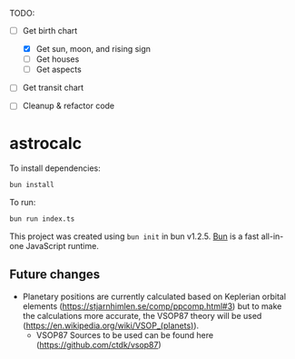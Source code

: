TODO:
- [ ] Get birth chart
  - [x] Get sun, moon, and rising sign
  - [ ] Get houses
  - [ ] Get aspects
- [ ] Get transit chart

- [ ] Cleanup & refactor code

# astrocalc

To install dependencies:

```bash
bun install
```

To run:

```bash
bun run index.ts
```

This project was created using `bun init` in bun v1.2.5. [Bun](https://bun.sh) is a fast all-in-one JavaScript runtime.

## Future changes

- Planetary positions are currently calculated based on Keplerian orbital elements (https://stjarnhimlen.se/comp/ppcomp.html#3) but to make the calculations more accurate, the VSOP87 theory will be used (https://en.wikipedia.org/wiki/VSOP_(planets)).
  - VSOP87 Sources to be used can be found here (https://github.com/ctdk/vsop87)